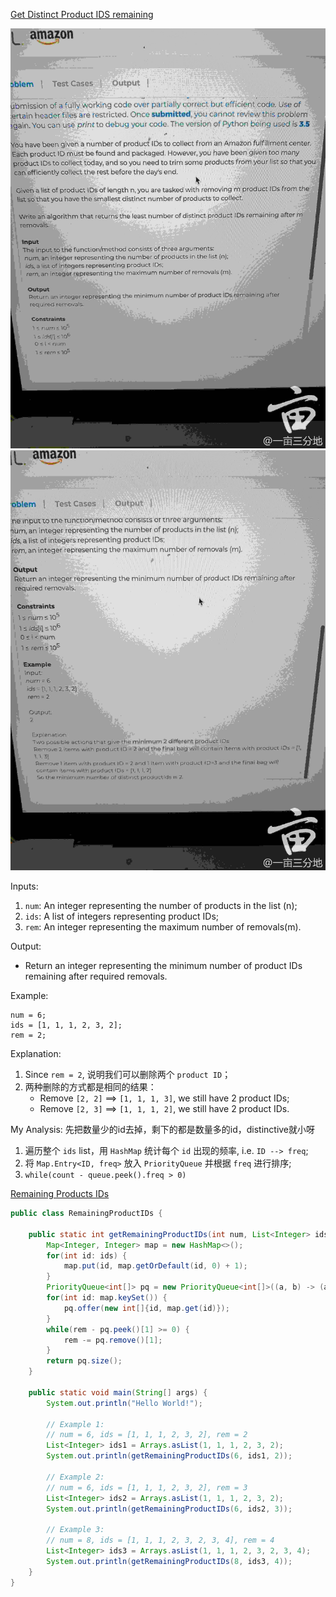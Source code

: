 [Get Distinct Product IDS remaining](https://www.1point3acres.com/bbs/thread-661621-1-1.html)

![pic 1](images/Product_IDs_1.jpeg)
![pic 2](images/Product_IDs_2.jpeg)

Inputs:
1. `num`: An integer representing the number of products in the list (n);
2. `ids`: A list of integers representing product IDs;
3. `rem`: An integer representing the maximum number of removals(m).

Output:
* Return an integer representing the minimum number of product IDs remaining after required removals.


Example:

    num = 6;
    ids = [1, 1, 1, 2, 3, 2];
    rem = 2;

Explanation:
1. Since `rem = 2`, 说明我们可以删除两个 `product ID`；
2. 两种删除的方式都是相同的结果：
    * Remove `[2, 2]` ==> `[1, 1, 1, 3]`, we still have 2 product IDs;
    * Remove `[2, 3]` ==> `[1, 1, 1, 2]`, we still have 2 product IDs.
    

My Analysis: 先把数量少的id去掉，剩下的都是数量多的id，distinctive就小呀
1. 遍历整个 `ids` list，用 `HashMap` 统计每个 `id` 出现的频率, i.e. `ID --> freq`;
2. 将 `Map.Entry<ID, freq>` 放入 `PriorityQueue` 并根据 `freq` 进行排序;
3. `while(count - queue.peek().freq > 0)`


[Remaining Products IDs](https://leetcode.com/playground/8x7inJW3)
```java
public class RemainingProductIDs {
    
    public static int getRemainingProductIDs(int num, List<Integer> ids, int rem) {
        Map<Integer, Integer> map = new HashMap<>();
        for(int id: ids) {
            map.put(id, map.getOrDefault(id, 0) + 1);
        }
        PriorityQueue<int[]> pq = new PriorityQueue<int[]>((a, b) -> (a[1] - b[1]));
        for(int id: map.keySet()) {
            pq.offer(new int[]{id, map.get(id)});
        }
        while(rem - pq.peek()[1] >= 0) {
            rem -= pq.remove()[1];
        }
        return pq.size();
    }
    
    public static void main(String[] args) {
        System.out.println("Hello World!");
        
        // Example 1: 
        // num = 6, ids = [1, 1, 1, 2, 3, 2], rem = 2
        List<Integer> ids1 = Arrays.asList(1, 1, 1, 2, 3, 2);
        System.out.println(getRemainingProductIDs(6, ids1, 2));
        
        // Example 2: 
        // num = 6, ids = [1, 1, 1, 2, 3, 2], rem = 3
        List<Integer> ids2 = Arrays.asList(1, 1, 1, 2, 3, 2);
        System.out.println(getRemainingProductIDs(6, ids2, 3));
        
        // Example 3: 
        // num = 8, ids = [1, 1, 1, 2, 3, 2, 3, 4], rem = 4
        List<Integer> ids3 = Arrays.asList(1, 1, 1, 2, 3, 2, 3, 4);
        System.out.println(getRemainingProductIDs(8, ids3, 4));
    }
}
```
